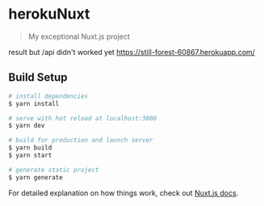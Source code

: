 # herokuNuxt

> My exceptional Nuxt.js project

result but /api didn't worked yet
https://still-forest-60867.herokuapp.com/

## Build Setup

``` bash
# install dependencies
$ yarn install

# serve with hot reload at localhost:3000
$ yarn dev

# build for production and launch server
$ yarn build
$ yarn start

# generate static project
$ yarn generate
```

For detailed explanation on how things work, check out [Nuxt.js docs](https://nuxtjs.org).
